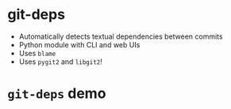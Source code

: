 <!-- .slide: data-state="normal" id="deps" data-timing="40" -->
# git-deps

*   Automatically detects textual dependencies between commits
*   <!-- .element: class="fragment" -->
    Python module with CLI and web UIs
*   <!-- .element: class="fragment" -->
    Uses `blame`
*   <!-- .element: class="fragment" -->
    Uses `pygit2` and `libgit2`!


<!-- .slide: data-state="section-break" id="deps-demo" data-menu-title="git-deps demo" data-timing="40" -->
# `git-deps` demo
